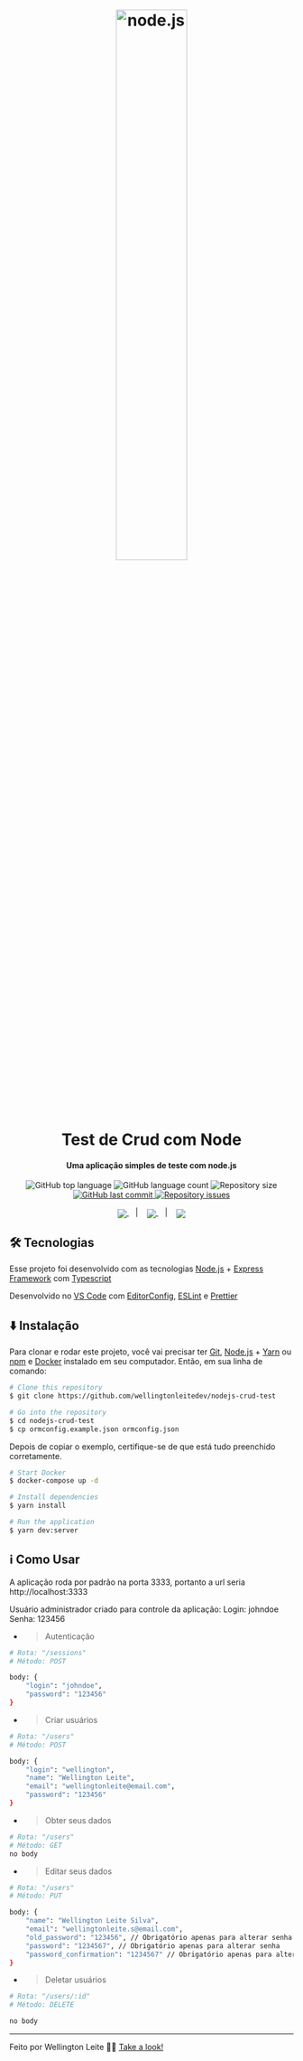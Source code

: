 <h1 align="center">
    <img width="50%" alt="node.js" src="https://nodejs.org/static/images/logos/nodejs-new-pantone-black.svg" />
    <br><br>
    Test de Crud com Node
</h1>

<h4 align="center">
  Uma aplicação simples de teste com node.js
</h4>
<p align="center">
  <img alt="GitHub top language" src="https://img.shields.io/github/languages/top/wellingtonleitedev/nodejs-crud-test.svg">

  <img alt="GitHub language count" src="https://img.shields.io/github/languages/count/wellingtonleitedev/nodejs-crud-test.svg">

  <img alt="Repository size" src="https://img.shields.io/github/repo-size/wellingtonleitedev/nodejs-crud-test.svg">
  <a href="https://github.com/wellingtonleitedev/gobarber/commits/master">
    <img alt="GitHub last commit" src="https://img.shields.io/github/last-commit/wellingtonleitedev/nodejs-crud-test.svg">
  </a>

  <a href="https://github.com/wellingtonleitedev/gobarber/issues">
    <img alt="Repository issues" src="https://img.shields.io/github/issues/wellingtonleitedev/nodejs-crud-test.svg">
  </a>
</p>

<p align="center">
  <a href="#rocket-tecnologias">
    <img align="center" src="https://img.shields.io/badge/Tecnologias-a5a5a5"/>
  </a>&nbsp;&nbsp;&nbsp;|&nbsp;&nbsp;&nbsp;
  <a href="#arrow-down-instalacao">
    <img align="center" src="https://img.shields.io/badge/Instalação-a5a5a5"/>
  </a>&nbsp;&nbsp;&nbsp;|&nbsp;&nbsp;&nbsp;
  <a href="#information_source-como-usar">
    <img align="center" src="https://img.shields.io/badge/Como_Usar-a5a5a5"/>
  </a>
</p>

## :hammer_and_wrench: Tecnologias

Esse projeto foi desenvolvido com as tecnologias [Node.js][nodejs] + [Express Framework][express] com [Typescript][ts]

Desenvolvido no [VS Code][vc] com [EditorConfig][vceditconfig], [ESLint][vceslint] e [Prettier][vcprettier]

## :arrow_down: Instalação 

Para clonar e rodar este projeto, você vai precisar ter [Git](https://git-scm.com), [Node.js][nodejs] + [Yarn][yarn] ou [npm][npm] e [Docker](https://www.docker.com/) instalado em seu computador. Então, em sua linha de comando:

```bash
# Clone this repository
$ git clone https://github.com/wellingtonleitedev/nodejs-crud-test

# Go into the repository
$ cd nodejs-crud-test
$ cp ormconfig.example.json ormconfig.json
```

Depois de copiar o exemplo, certifique-se de que está tudo preenchido corretamente.


```bash
# Start Docker
$ docker-compose up -d

# Install dependencies
$ yarn install

# Run the application
$ yarn dev:server
```

## :information_source: Como Usar

A aplicação roda por padrão na porta 3333, portanto a url seria http://localhost:3333

Usuário administrador criado para controle da aplicação: 
Login: johndoe
Senha: 123456

- > Autenticação
```bash
# Rota: "/sessions"
# Método: POST 

body: {
	"login": "johndoe",
	"password": "123456"
}
```

- > Criar usuários
```bash
# Rota: "/users"
# Método: POST

body: {
	"login": "wellington",
	"name": "Wellington Leite",
	"email": "wellingtonleite@email.com",
	"password": "123456"
}
```

- > Obter seus dados
```bash
# Rota: "/users"
# Método: GET 
no body
```
- > Editar seus dados
```bash
# Rota: "/users"
# Método: PUT

body: {
	"name": "Wellington Leite Silva",
	"email": "wellingtonleite.s@email.com",
	"old_password": "123456", // Obrigatório apenas para alterar senha
	"password": "1234567", // Obrigatório apenas para alterar senha
	"password_confirmation": "1234567" // Obrigatório apenas para alterar senha
}
```

- > Deletar usuários
```bash
# Rota: "/users/:id"
# Método: DELETE

no body
```

---

Feito por Wellington Leite 👨‍💻 [Take a look!](https://www.linkedin.com/in/wellington-leite/)

[nodejs]: https://nodejs.org/
[express]: https://expressjs.com/
[ts]: https://www.typescriptlang.org/
[yarn]: https://yarnpkg.com/
[npm]: https://www.npmjs.com/
[vc]: https://code.visualstudio.com/
[vceditconfig]: https://marketplace.visualstudio.com/items?itemName=EditorConfig.EditorConfig
[vceslint]: https://marketplace.visualstudio.com/items?itemName=dbaeumer.vscode-eslint
[vcprettier]: https://marketplace.visualstudio.com/items?itemName=esbenp.prettier-vscode

